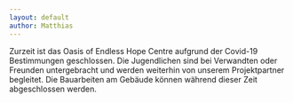 ```yaml
---
layout: default
author: Matthias
---
```


Zurzeit ist das Oasis of Endless Hope Centre aufgrund der Covid-19 Bestimmungen geschlossen. Die Jugendlichen sind bei Verwandten oder Freunden untergebracht und werden weiterhin von unserem Projektpartner begleitet. Die Bauarbeiten am Gebäude können während dieser Zeit abgeschlossen werden.
